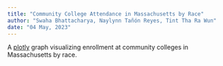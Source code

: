 ```yaml
---
title: "Community College Attendance in Massachusetts by Race"
author: "Swaha Bhattacharya, Naylynn Tañón Reyes, Tint Tha Ra Wun"
date: "04 May, 2023"
---
```


<script src="{{< blogdown/postref >}}index_files/htmlwidgets/htmlwidgets.js"></script>
<script src="{{< blogdown/postref >}}index_files/plotly-binding/plotly.js"></script>
<script src="{{< blogdown/postref >}}index_files/typedarray/typedarray.min.js"></script>
<script src="{{< blogdown/postref >}}index_files/jquery/jquery.min.js"></script>
<link href="{{< blogdown/postref >}}index_files/crosstalk/css/crosstalk.min.css" rel="stylesheet" />
<script src="{{< blogdown/postref >}}index_files/crosstalk/js/crosstalk.min.js"></script>
<link href="{{< blogdown/postref >}}index_files/plotly-htmlwidgets-css/plotly-htmlwidgets.css" rel="stylesheet" />
<script src="{{< blogdown/postref >}}index_files/plotly-main/plotly-latest.min.js"></script>

A [plotly](https://plotly.com/) graph visualizing enrollment at community colleges
in Massachusetts by race.

<div class="plotly html-widget html-fill-item-overflow-hidden html-fill-item" id="htmlwidget-1" style="width:672px;height:480px;"></div>
<script type="application/json" data-for="htmlwidget-1">{"x":{"visdat":{"fcc85951c698":["function () ","plotlyVisDat"]},"cur_data":"fcc85951c698","attrs":{"fcc85951c698":{"x":{},"y":{},"mode":"lines+markers","hoverinfo":"text","text":{},"color":{},"colors":["turquoise3","orchid2","tan2"],"alpha_stroke":1,"sizes":[10,100],"spans":[1,20],"type":"scatter"}},"layout":{"margin":{"b":40,"l":60,"t":25,"r":10},"title":{"text":"<b>MA Community College Enrollment<b>","x":0.5,"y":0.975},"legend":{"title":{"text":"Student Race"},"x":100,"y":0.15},"xaxis":{"domain":[0,1],"automargin":true,"title":"","type":"category","categoryorder":"array","categoryarray":["Fall 2013","Fall 2014","Fall 2015","Fall 2016","Fall 2017","Fall 2018","Fall 2019","Fall 2020","Fall 2021","Fall 2022"]},"yaxis":{"domain":[0,1],"automargin":true,"title":"Student enrollment"},"shapes":[{"type":"line","y0":0,"y1":1,"yref":"paper","x0":"Fall 2020","x1":"Fall 2020","line":{"color":"black","dash":"dash"}}],"annotations":[{"x":"Fall 2020","y":20000,"text":"COVID-19 affects <br>enrollment numbers","ax":-70}],"hovermode":"closest","showlegend":true},"source":"A","config":{"modeBarButtonsToAdd":["hoverclosest","hovercompare"],"showSendToCloud":false},"data":[{"x":["Fall 2013","Fall 2014","Fall 2015","Fall 2016","Fall 2017","Fall 2018","Fall 2019","Fall 2020","Fall 2021","Fall 2022"],"y":[38510,38863,38373.5,37040,36333,35961.5,34995.5,30298.5,30477.5,30346],"mode":"lines+markers","hoverinfo":["text","text","text","text","text","text","text","text","text","text"],"text":["Term:  Fall 2013 <br> Enrollment: 38,510 <br> Race: POC","Term:  Fall 2014 <br> Enrollment: 38,863 <br> Race: POC","Term:  Fall 2015 <br> Enrollment: 38,373.5 <br> Race: POC","Term:  Fall 2016 <br> Enrollment: 37,040 <br> Race: POC","Term:  Fall 2017 <br> Enrollment: 36,333 <br> Race: POC","Term:  Fall 2018 <br> Enrollment: 35,961.5 <br> Race: POC","Term:  Fall 2019 <br> Enrollment: 34,995.5 <br> Race: POC","Term:  Fall 2020 <br> Enrollment: 30,298.5 <br> Race: POC","Term:  Fall 2021 <br> Enrollment: 30,477.5 <br> Race: POC","Term:  Fall 2022 <br> Enrollment: 30,346 <br> Race: POC"],"type":"scatter","name":"POC","marker":{"color":"rgba(0,197,205,1)","line":{"color":"rgba(0,197,205,1)"}},"textfont":{"color":"rgba(0,197,205,1)"},"error_y":{"color":"rgba(0,197,205,1)"},"error_x":{"color":"rgba(0,197,205,1)"},"line":{"color":"rgba(0,197,205,1)"},"xaxis":"x","yaxis":"y","frame":null},{"x":["Fall 2013","Fall 2014","Fall 2015","Fall 2016","Fall 2017","Fall 2018","Fall 2019","Fall 2020","Fall 2021","Fall 2022"],"y":[4444.5,4763.5,4363.5,4362,4506.5,4091.5,4276,3834,3556,4178],"mode":"lines+markers","hoverinfo":["text","text","text","text","text","text","text","text","text","text"],"text":["Term:  Fall 2013 <br> Enrollment: 4,444.5 <br> Race: Unkown","Term:  Fall 2014 <br> Enrollment: 4,763.5 <br> Race: Unkown","Term:  Fall 2015 <br> Enrollment: 4,363.5 <br> Race: Unkown","Term:  Fall 2016 <br> Enrollment: 4,362 <br> Race: Unkown","Term:  Fall 2017 <br> Enrollment: 4,506.5 <br> Race: Unkown","Term:  Fall 2018 <br> Enrollment: 4,091.5 <br> Race: Unkown","Term:  Fall 2019 <br> Enrollment: 4,276 <br> Race: Unkown","Term:  Fall 2020 <br> Enrollment: 3,834 <br> Race: Unkown","Term:  Fall 2021 <br> Enrollment: 3,556 <br> Race: Unkown","Term:  Fall 2022 <br> Enrollment: 4,178 <br> Race: Unkown"],"type":"scatter","name":"Unkown","marker":{"color":"rgba(238,122,233,1)","line":{"color":"rgba(238,122,233,1)"}},"textfont":{"color":"rgba(238,122,233,1)"},"error_y":{"color":"rgba(238,122,233,1)"},"error_x":{"color":"rgba(238,122,233,1)"},"line":{"color":"rgba(238,122,233,1)"},"xaxis":"x","yaxis":"y","frame":null},{"x":["Fall 2013","Fall 2014","Fall 2015","Fall 2016","Fall 2017","Fall 2018","Fall 2019","Fall 2020","Fall 2021","Fall 2022"],"y":[56828,53259,49930,46122,42554,39895,37053,33551,30954,27815],"mode":"lines+markers","hoverinfo":["text","text","text","text","text","text","text","text","text","text"],"text":["Term:  Fall 2013 <br> Enrollment: 56,828 <br> Race: White","Term:  Fall 2014 <br> Enrollment: 53,259 <br> Race: White","Term:  Fall 2015 <br> Enrollment: 49,930 <br> Race: White","Term:  Fall 2016 <br> Enrollment: 46,122 <br> Race: White","Term:  Fall 2017 <br> Enrollment: 42,554 <br> Race: White","Term:  Fall 2018 <br> Enrollment: 39,895 <br> Race: White","Term:  Fall 2019 <br> Enrollment: 37,053 <br> Race: White","Term:  Fall 2020 <br> Enrollment: 33,551 <br> Race: White","Term:  Fall 2021 <br> Enrollment: 30,954 <br> Race: White","Term:  Fall 2022 <br> Enrollment: 27,815 <br> Race: White"],"type":"scatter","name":"White","marker":{"color":"rgba(238,154,73,1)","line":{"color":"rgba(238,154,73,1)"}},"textfont":{"color":"rgba(238,154,73,1)"},"error_y":{"color":"rgba(238,154,73,1)"},"error_x":{"color":"rgba(238,154,73,1)"},"line":{"color":"rgba(238,154,73,1)"},"xaxis":"x","yaxis":"y","frame":null}],"highlight":{"on":"plotly_click","persistent":false,"dynamic":false,"selectize":false,"opacityDim":0.2,"selected":{"opacity":1},"debounce":0},"shinyEvents":["plotly_hover","plotly_click","plotly_selected","plotly_relayout","plotly_brushed","plotly_brushing","plotly_clickannotation","plotly_doubleclick","plotly_deselect","plotly_afterplot","plotly_sunburstclick"],"base_url":"https://plot.ly"},"evals":[],"jsHooks":[]}</script>
